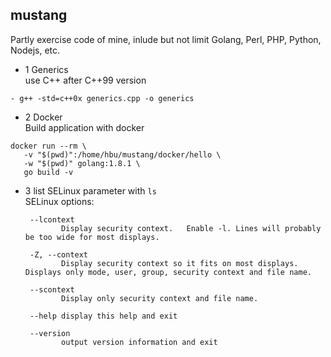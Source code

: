 **mustang**
------------
Partly exercise code of  mine, inlude but not limit Golang, Perl, PHP, Python, Nodejs, etc.

- 1 Generics    
use C++ after C++99 version   

```
- g++ -std=c++0x generics.cpp -o generics
```

- 2 Docker    
Build application with docker
```
docker run --rm \
   -v "$(pwd)":/home/hbu/mustang/docker/hello \ 
   -w "$(pwd)" golang:1.8.1 \
   go build -v
```

- 3 list SELinux parameter with `ls`     
SELinux options:

       --lcontext
              Display security context.   Enable -l. Lines will probably be too wide for most displays.

       -Z, --context
              Display security context so it fits on most displays.  Displays only mode, user, group, security context and file name.

       --scontext
              Display only security context and file name.

       --help display this help and exit

       --version
              output version information and exit

